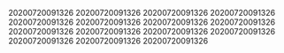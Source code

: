 20200720091326
20200720091326
20200720091326
20200720091326
20200720091326
20200720091326
20200720091326
20200720091326
20200720091326
20200720091326
20200720091326
20200720091326
20200720091326
20200720091326
20200720091326
